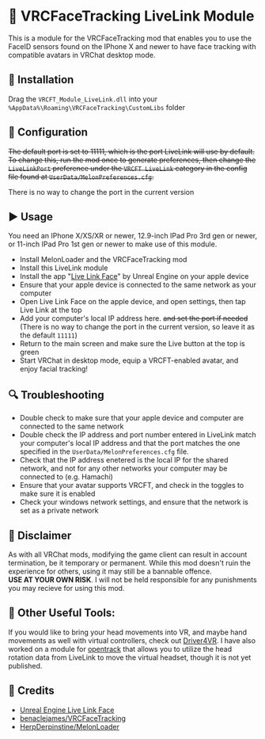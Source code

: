 # 👀 VRCFaceTracking LiveLink Module

This is a module for the VRCFaceTracking mod that enables you to use the FaceID sensors found on the IPhone X and newer to have face tracking with compatible avatars in VRChat desktop mode.

## 💾 Installation

Drag the `VRCFT_Module_LiveLink.dll` into your `%AppData%\Roaming\VRCFaceTracking\CustomLibs` folder

## 🔧 Configuration

~~The default port is set to 11111, which is the port LiveLink will use by default. To change this, run the mod once to generate preferences, then change the `LiveLinkPort` preference under the `VRCFT LiveLink` category in the config file found at `UserData/MelonPreferences.cfg`.~~

There is no way to change the port in the current version

## ▶ Usage

You need an IPhone X/XS/XR or newer, 12.9-inch IPad Pro 3rd gen or newer, or 11-inch IPad Pro 1st gen or newer to make use of this module.

- Install MelonLoader and the VRCFaceTracking mod
- Install this LiveLink module
- Install the app "[Live Link Face](https://apps.apple.com/us/app/live-link-face/id1495370836)" by Unreal Engine on your apple device
- Ensure that your apple device is connected to the same network as your computer
- Open Live Link Face on the apple device, and open settings, then tap Live Link at the top
- Add your computer's local IP address here. ~~and set the port if needed~~ (There is no way to change the port in the current version, so leave it as the default `11111`)
- Return to the main screen and make sure the Live button at the top is green
- Start VRChat in desktop mode, equip a VRCFT-enabled avatar, and enjoy facial tracking!

## 🔍 Troubleshooting

- Double check to make sure that your apple device and computer are connected to the same network
- Double check the IP address and port number entered in LiveLink match your computer's local IP address and that the port matches the one specified in the `UserData/MelonPreferences.cfg` file.
- Check that the IP address enetered is the local IP for the shared network, and not for any other networks your computer may be connected to (e.g. Hamachi)
- Ensure that your avatar supports VRCFT, and check in the toggles to make sure it is enabled
- Check your windows network settings, and ensure that the network is set as a private network

## 📜 Disclaimer

As with all VRChat mods, modifying the game client can result in account termination, be it temporary or permanent. While this mod doesn't ruin the experience for others, using it may still be a bannable offence.<br>
**USE AT YOUR OWN RISK**. I will not be held responsible for any punishments you may recieve for using this mod.

## 🧰 Other Useful Tools:

If you would like to bring your head movements into VR, and maybe hand movements as well with virtual controllers, check out [Driver4VR](https://store.steampowered.com/app/1366950/Driver4VR/). I have also worked on a module for [opentrack](https://github.com/opentrack/opentrack) that allows you to utilize the head rotation data from LiveLink to move the virtual headset, though it is not yet published.

## 👋 Credits

* [Unreal Engine Live Link Face](https://apps.apple.com/us/app/live-link-face/id1495370836)
* [benaclejames/VRCFaceTracking](https://github.com/benaclejames/VRCFaceTracking)
* [HerpDerpinstine/MelonLoader](https://github.com/HerpDerpinstine/MelonLoader)
